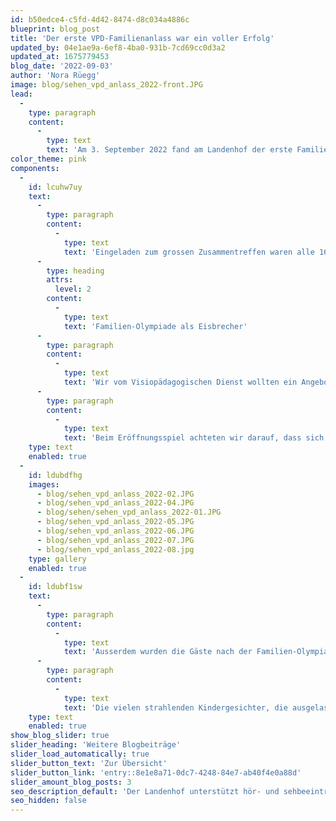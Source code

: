 ```yaml
---
id: b50edce4-c5fd-4d42-8474-d8c034a4886c
blueprint: blog_post
title: 'Der erste VPD-Familienanlass war ein voller Erfolg'
updated_by: 04e1ae9a-6ef8-4ba0-931b-7cd69cc0d3a2
updated_at: 1675779453
blog_date: '2022-09-03'
author: 'Nora Rüegg'
image: blog/sehen_vpd_anlass_2022-front.JPG
lead:
  -
    type: paragraph
    content:
      -
        type: text
        text: 'Am 3. September 2022 fand am Landenhof der erste Familienanlass des Visiopädagogischen Dienstes statt. Ein stimmiger, geselliger Anlass mit einem abwechslungsreichen Programm.'
color_theme: pink
components:
  -
    id: lcuhw7uy
    text:
      -
        type: paragraph
        content:
          -
            type: text
            text: 'Eingeladen zum grossen Zusammentreffen waren alle 164 Kinder und deren Familien, welche eine Förderung durch den Visiopädagogischen Dienst erhalten. Sei es im Vorschulalter durch die Visiopädagoginnen des Fachbereichs heilpädagogische Früherziehung (HFE) oder durch die Visiopädagog*innen des Fachbereichs Beratung und Begleitung (B+B) in der Schule. Der Anlass stiess auf grosses Interesse: über 100 (!) Gäste gross und klein folgten unserer Einladung.'
      -
        type: heading
        attrs:
          level: 2
        content:
          -
            type: text
            text: 'Familien-Olympiade als Eisbrecher'
      -
        type: paragraph
        content:
          -
            type: text
            text: 'Wir vom Visiopädagogischen Dienst wollten ein Angebot schaffen, bei dem die Familien gestärkt werden und sich vernetzen können, ihnen die Möglichkeit eröffnen, sich mit anderen in ähnlichen Lebenssituationen auszutauschen.'
      -
        type: paragraph
        content:
          -
            type: text
            text: 'Beim Eröffnungsspiel achteten wir darauf, dass sich Familien aus demselben Bezirk als Gruppe formierten und so durch die räumliche Nähe potenzielle Kontakte geknüpft werden konnten. Anschliessend besuchten die Gruppen im Sinne einer Familien-Olympiade verschiedene Posten, bei denen sie ihr Wissen und Können unter Beweis stellen konnten. Die Posten waren sehr vielseitig gestaltet: man konnte Jonglieren lernen, möglichst hohe Türme bauen, in der Turnhalle den «Lavafluss»-Parcours überqueren, sich mit bunten Steckperlen einen individuellen Fotorahmen basteln, sein Wissen beim Lösen von Rätseln und dem Suchen von Orten beweisen, spielerische Aufgaben mit dem Schwungtuch erfahren und neue Sinnes-Erfahrungen zum Thema Riechen und Tasten machen. Wenn die Gruppen 4 von 7 Posten erfolgreich besucht hatten, gab es ein kleines Geschenk zum Mitnehmen.'
    type: text
    enabled: true
  -
    id: ldubdfhg
    images:
      - blog/sehen_vpd_anlass_2022-02.JPG
      - blog/sehen_vpd_anlass_2022-04.JPG
      - blog/sehen/sehen_vpd_anlass_2022-01.JPG
      - blog/sehen_vpd_anlass_2022-05.JPG
      - blog/sehen_vpd_anlass_2022-06.JPG
      - blog/sehen_vpd_anlass_2022-07.JPG
      - blog/sehen_vpd_anlass_2022-08.jpg
    type: gallery
    enabled: true
  -
    id: ldubf1sw
    text:
      -
        type: paragraph
        content:
          -
            type: text
            text: 'Ausserdem wurden die Gäste nach der Familien-Olympiade mit einen schmackhaften Apéro belohnt, welcher Raum für das Verweilen und den Austausch untereinander bot, währenddem die Kinder miteinander spielten.'
      -
        type: paragraph
        content:
          -
            type: text
            text: 'Die vielen strahlenden Kindergesichter, die ausgelassene Stimmung und die angeregten Gespräche unter den Eltern freuten uns wirklich sehr. Und so freuen wir uns schon jetzt auf den VPD-Familienanlass 2023!'
    type: text
    enabled: true
show_blog_slider: true
slider_heading: 'Weitere Blogbeiträge'
slider_load_automatically: true
slider_button_text: 'Zur Übersicht'
slider_button_link: 'entry::8e1e8a71-0dc7-4248-84e7-ab40f4e0a88d'
slider_amount_blog_posts: 3
seo_description_default: 'Der Landenhof unterstützt hör- und sehbeeinträchtigte Kinder & Jugendliche in ihrem selbstbestimmten Leben durch Förderung ihrer Fähigkeiten & Entwicklung'
seo_hidden: false
---
```

